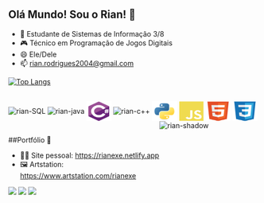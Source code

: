 ## Olá Mundo! Sou o Rian! 👋
 
- 🌱 Estudante de Sistemas de Informação 3/8
- 🎮 Técnico em Programação de Jogos Digitais
- 😄 Ele/Dele
- 📫 rian.rodrigues2004@gmail.com

[![Top Langs](https://github-readme-stats.vercel.app/api/top-langs/?username=rianexe&layout=compact&theme=radical)](https://github.com/rianexe/github-readme-stats)

<div style="display: inline_block"><br>
  <img align="center" alt="rian-SQL" height="40" width="50" src="https://cdn.jsdelivr.net/gh/devicons/devicon@latest/icons/azuresqldatabase/azuresqldatabase-original.svg">   
  <img align="center" alt="rian-java" height="40" width="50" src="https://cdn.jsdelivr.net/gh/devicons/devicon@latest/icons/java/java-original.svg">
  <img align="center" alt="rian-Csharp" height="40" width="50" src="https://raw.githubusercontent.com/devicons/devicon/master/icons/csharp/csharp-original.svg">  
  <img align="center" alt="rian-c++" height="40" width="50" src="https://cdn.jsdelivr.net/gh/devicons/devicon@latest/icons/cplusplus/cplusplus-original.svg">
  <img align="center" alt="rian-Python" height="40" width="50" src="https://raw.githubusercontent.com/devicons/devicon/master/icons/python/python-original.svg">  
  <img align="center" alt="rian-Js" height="40" width="50" src="https://raw.githubusercontent.com/devicons/devicon/master/icons/javascript/javascript-plain.svg">
  <img align="center" alt="rian-HTML" height="40" width="50" src="https://raw.githubusercontent.com/devicons/devicon/master/icons/html5/html5-original.svg">
  <img align="center" alt="rian-CSS" height="40" width="50" src="https://raw.githubusercontent.com/devicons/devicon/master/icons/css3/css3-original.svg">  
  <img align="right" height="200" width="200" alt="rian-shadow" src="https://i.pinimg.com/originals/2c/d7/b7/2cd7b771b57121f2517a47b9f7b73eee.gif">

</div>

  ##

  ##Portfólio 🎨

- 👨‍💻 Site pessoal: https://rianexe.netlify.app
- 🖼 Artstation: https://www.artstation.com/rianexe

<div>   
  <a href="https://www.youtube.com/@rian_exe" target="_blank"><img src="https://img.shields.io/badge/YouTube-FF0000?style=for-the-badge&logo=youtube&logoColor=white" target="_blank"></a>
  <a href = "mailto:rian.rodrigues2004@gmail.com"><img src="https://img.shields.io/badge/-Gmail-%23333?style=for-the-badge&logo=gmail&logoColor=white" target="_blank"></a>
  <a href="https://www.linkedin.com/in/riansouzarodrigues/" target="_blank"><img src="https://img.shields.io/badge/-LinkedIn-%230077B5?style=for-the-badge&logo=linkedin&logoColor=white" target="_blank"></a>   
</div>
